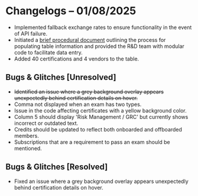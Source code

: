 # Changelogs – 01/08/2025
- Implemented fallback exchange rates to ensure functionality in the event of API failure.
- Initiated a [brief procedural document](https://github.com/Dragkob/Security-Certification-Roadmap/blob/main/Media/Filling_Procedure_R%26D.pdf) outlining the process for populating table information and provided the R&D team with modular code to facilitate data entry.
- Added 40 certifications and 4 vendors to the table.
  
## Bugs & Glitches [Unresolved]
- ~~Identified an issue where a grey background overlay appears unexpectedly behind certification details on hover.~~
- Comma not displayed when an exam has two types.
- Issue in the code affecting certificates with a yellow background color.
- Column 5 should display 'Risk Management / GRC' but currently shows incorrect or outdated text.
- Credits should be updated to reflect both onboarded and offboarded members.
- Subscriptions that are a requirement to pass an exam should be mentioned.

## Bugs & Glitches [Resolved]
- Fixed an issue where a grey background overlay appears unexpectedly behind certification details on hover.
